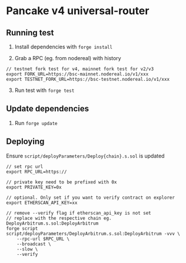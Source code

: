 # Pancake v4 universal-router

## Running test

1. Install dependencies with `forge install`

2. Grab a RPC (eg. from nodereal) with history 
```
// testnet fork test for v4, mainnet fork test for v2/v3 
export FORK_URL=https://bsc-mainnet.nodereal.io/v1/xxx
export TESTNET_FORK_URL=https://bsc-testnet.nodereal.io/v1/xxx
```

3. Run test with `forge test`

## Update dependencies

1. Run `forge update`

## Deploying 

Ensure `script/deployParameters/Deploy{chain}.s.sol` is updated 

```
// set rpc url
export RPC_URL=https://

// private key need to be prefixed with 0x
export PRIVATE_KEY=0x

// optional. Only set if you want to verify contract on explorer
export ETHERSCAN_API_KEY=xx

// remove --verify flag if etherscan_api_key is not set
// replace with the respective chain eg. DeployArbitrum.s.sol:DeployArbitrum
forge script script/deployParameters/DeployArbitrum.s.sol:DeployArbitrum -vvv \
    --rpc-url $RPC_URL \
    --broadcast \
    --slow \
    --verify
``` 
